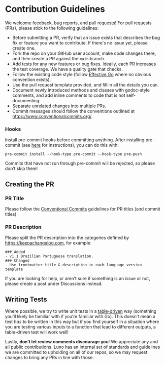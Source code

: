 # Contribution Guidelines
We welcome feedback, bug reports, and pull requests!
For pull requests (PRs), please stick to the following guidelines:
* Before submitting a PR, verify that an issue exists that describes the bug fix or feature you want to contribute. If there's no issue yet, please create one.
* Fork the repo on your GitHub user account, make code changes there, and then create a PR against the `main` branch.
* Add tests for any new features or bug fixes. Ideally, each PR increases the test coverage. We have a quality gate that checks.
* Follow the existing code style (follow [Effective Go](https://go.dev/doc/effective_go) where no obvious convention exists).
* Use the pull request template provided, and fill in all the details you can.
* Document newly introduced methods and classes with godoc-style comments, and add inline comments to code that is not self-documenting.
* Separate unrelated changes into multiple PRs.
* Commit messages should follow the conventions outlined at https://www.conventionalcommits.org/.
### Hooks
Install pre-commit hooks before committing anything. After installing pre-commit (see [here](https://pre-commit.com/#install) for instructions), you can do this with:
```shell
pre-commit install --hook-type pre-commit --hook-type pre-push
```
Commits that have not run through pre-commit will be rejected, so please don’t skip them!

## Creating the PR
### PR Title
Please follow the [Conventional Commits](https://www.conventionalcommits.org/) guidelines for PR titles (and commit titles)
### PR Description
Please split the PR description into the categories defined by https://keepachangelog.com, for example:
```
### Added
- v1.1 Brazilian Portuguese translation.
### Changed
- Use frontmatter title & description in each language version template
```
If you are looking for help, or aren’t sure if something is an issue or not, please create a post under Discussions instead.

## Writing Tests

Where possible, we try to write unit tests in a [table-driven](https://go.dev/wiki/TableDrivenTests) way (something you’ll likely be familiar with if you’re familiar with Go). This doesn’t mean a test _has_ to be written in this way but if you find yourself in a situation where you are testing various inputs to a function that lead to different outputs, a table-driven test will work well!

Lastly, **don’t let review comments discourage you**! We appreciate any and all public contributions. Luno has an internal set of standards and guidelines we are committed to upholding on all of our repos, so we may request changes to bring any PRs in line with those.

